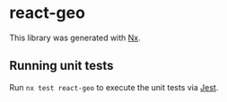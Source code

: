 # react-geo

This library was generated with [Nx](https://nx.dev).

## Running unit tests

Run `nx test react-geo` to execute the unit tests via [Jest](https://jestjs.io).
